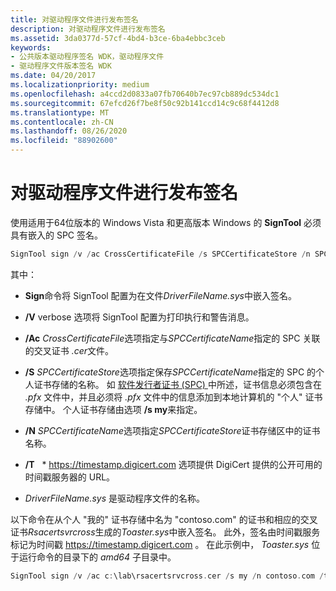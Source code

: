 ```yaml
---
title: 对驱动程序文件进行发布签名
description: 对驱动程序文件进行发布签名
ms.assetid: 3da0377d-57cf-4bd4-b3ce-6ba4ebbc3ceb
keywords:
- 公共版本驱动程序签名 WDK，驱动程序文件
- 驱动程序文件版本签名 WDK
ms.date: 04/20/2017
ms.localizationpriority: medium
ms.openlocfilehash: a4ccd2d0833a07fb70640b7ec97cb889dc534dc1
ms.sourcegitcommit: 67efcd26f7be8f50c92b141ccd14c9c68f4412d8
ms.translationtype: MT
ms.contentlocale: zh-CN
ms.lasthandoff: 08/26/2020
ms.locfileid: "88902600"
---
```

# <a name="release-signing-a-driver-file"></a>对驱动程序文件进行发布签名

使用适用于64位版本的 Windows Vista 和更高版本 Windows 的 **SignTool** 必须具有嵌入的 SPC 签名。

```cpp
SignTool sign /v /ac CrossCertificateFile /s SPCCertificateStore /n SPCCertificateName /t http://timestamp.digicert.com DriverFileName.sys
```

其中：

- **Sign**命令将 SignTool 配置为在文件*DriverFileName.sys*中嵌入签名。

- **/V** verbose 选项将 SignTool 配置为打印执行和警告消息。

- **/Ac** *CrossCertificateFile*选项指定与*SPCCertificateName*指定的 SPC 关联的交叉证书 *.cer*文件。

- **/S** *SPCCertificateStore*选项指定保存*SPCCertificateName*指定的 SPC 的个人证书存储的名称。 如 [软件发行者证书 (SPC) ](software-publisher-certificate.md)中所述，证书信息必须包含在 *.pfx* 文件中，并且必须将 *.pfx* 文件中的信息添加到本地计算机的 "个人" 证书存储中。 个人证书存储由选项 **/s my**来指定。

- **/N** *SPCCertificateName*选项指定*SPCCertificateStore*证书存储区中的证书名称。

- **/T**   * https://timestamp.digicert.com 选项提供 DigiCert 提供的公开可用的时间戳服务器的 URL。

- *DriverFileName.sys* 是驱动程序文件的名称。

以下命令在从个人 "我的" 证书存储中名为 "contoso.com" 的证书和相应的交叉证书*Rsacertsvrcross*生成的*Toaster.sys*中嵌入签名。 此外，签名由时间戳服务标记为时间戳 https://timestamp.digicert.com 。 在此示例中， *Toaster.sys* 位于运行命令的目录下的 *amd64* 子目录中。

```cpp
SignTool sign /v /ac c:\lab\rsacertsrvcross.cer /s my /n contoso.com /t http://timestamp.digicert.com amd64\toaster.sys
```
